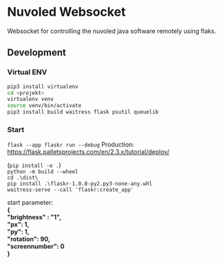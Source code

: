 # Nuvoled Websocket

Websocket for controlling the nuvoled java software remotely using flaks.

## Development

### Virtual ENV

```bash
pip3 install virtualenv
cd <projekt>
virtualenv venv
source venv/bin/activate
pip3 install build waitress flask psutil queuelib
```

### Start

`flask --app flaskr run --debug`
Production:
https://flask.palletsprojects.com/en/2.3.x/tutorial/deploy/

(`pip install -e .`)  
`python -m build --wheel`  
`cd .\dist\ `  
`pip install .\flaskr-1.0.0-py2.py3-none-any.whl`  
`waitress-serve --call 'flaskr:create_app'`  

start parameter:  
**{  
    "brightness" : "1",  
    "px": 1,  
    "py": 1,  
    "rotation": 90,  
    "screennumber": 0  
}**

